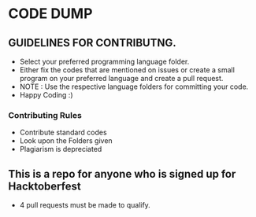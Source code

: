 # CODE DUMP

## GUIDELINES FOR CONTRIBUTNG.

- Select your preferred programming language folder.
- Either fix the codes that are mentioned on issues or create a small program on your preferred language and create a pull request.
- NOTE : Use the respective language folders for committing your code.
- Happy Coding :)


### Contributing Rules

- Contribute standard codes
- Look upon the Folders given
- Plagiarism is depreciated

## This is a repo for anyone who is signed up for Hacktoberfest

- 4 pull requests must be made to qualify.
